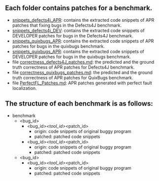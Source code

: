 Each folder contains patches for a benchmark.
--
* [snippets_defects4j_APR](/benchmarks/snippets_defects4j_APR): contains the extracted code snippets of APR patches that fixing bugs in the Defects4J benchmark.
* [snippets_defects4j_DEV](/benchmarks/snippets_defects4j_DEV): contains the extracted code snippets of DEVELOPER patches for bugs in the Defects4J benchmark.
* [snippets_quixbugs_APR](/benchmarks/snippets_quixbugs_APR): contains the extracted code snippets of APR patches for bugs in the quixbugs benchmark.
* [snippets_quixbugs_APR](/benchmarks/snippets_quixbugs_APR): contains the extracted code snippets of DEVELOPER patches for bugs in the quixbugs benchmark.
* file [correctness_defects4J_patches.md](/benchmarks/correctness_defects4J_patches.md): the predicted and the ground truth correctness of APR patches for Defects4J benchmark.
* file [correctness_quixbugs_patches.md](/benchmarks/correctness_quixbugs_patches.md): the predicted and the ground truth correctness of APR patches for QuixBugs benchmark.
* file [PerfectFL_Patches.md](/benchmarks/PerfectFL_Patches.md): APR patches generated with perfect fault localization.

The structure of each benchmark is as follows:
--
* benchmark
  * <bug_id>
    * <bug_id>_<tool_id>_<patch_id>
      * origin: code snippets of original buggy program
      * patched: patched code snippets
    * <bug_id>_<tool_id>_<patch_id>
      * origin: code snippets of original buggy program
      * patched: patched code snippets
  * <bug_id>
      * <bug_id>_<tool_id>_<patch_id>
        * origin: code snippets of original buggy program
        * patched: patched code snippets
